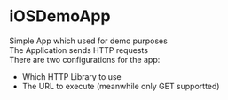 # iOSDemoApp
Simple App which used for demo purposes <br/>
The Application sends HTTP requests <br/>
There are two configurations for the app:
* Which HTTP Library to use
* The URL to execute (meanwhile only GET supportted)
